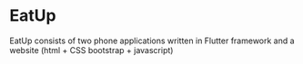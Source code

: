 # EatUp
EatUp consists of two phone applications written in Flutter framework and a website (html + CSS bootstrap + javascript)

